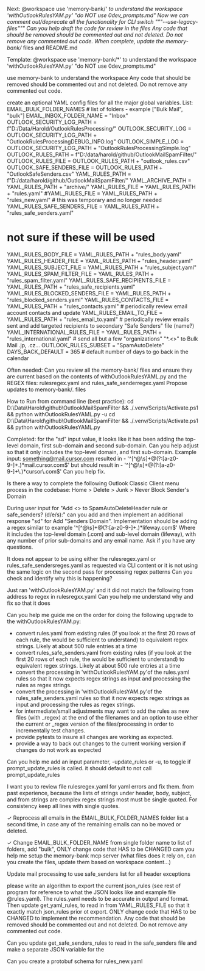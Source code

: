 Next:
@workspace use 'memory-bank/*' to understand the workspace 
'withOutlookRulesYAM.py' "do NOT use 0dev_prompts.md"
Now we can comment out/deprecate all the functionality for CLI  switch """--use-legacy-files"""
Can you help draft the code for review in the files
Any code that should be removed should be commented out and not deleted.
Do not remove any commented out code.
When complete, update the memory-bank/* files and README.md


Template:
@workspace use 'memory-bank/*' to understand the workspace 
'withOutlookRulesYAM.py' "do NOT use 0dev_prompts.md"

use memory-bank to understand the workspace
Any code that should be removed should be commented out and not deleted.
Do not remove any commented out code.



create an optional YAML config files for all the major global variables.  List:
EMAIL_BULK_FOLDER_NAMES # list of folders - example ["Bulk Mail", "bulk"] 
EMAIL_INBOX_FOLDER_NAME = "Inbox"
OUTLOOK_SECURITY_LOG_PATH = f"D:/Data/Harold/OutlookRulesProcessing/"
OUTLOOK_SECURITY_LOG = OUTLOOK_SECURITY_LOG_PATH + "OutlookRulesProcessingDEBUG_INFO.log"
OUTLOOK_SIMPLE_LOG = OUTLOOK_SECURITY_LOG_PATH + "OutlookRulesProcessingSimple.log"
OUTLOOK_RULES_PATH = f"D:/data/harold/github/OutlookMailSpamFilter/"
OUTLOOK_RULES_FILE = OUTLOOK_RULES_PATH + "outlook_rules.csv"
OUTLOOK_SAFE_SENDERS_FILE = OUTLOOK_RULES_PATH + "OutlookSafeSenders.csv"
YAML_RULES_PATH = f"D:/data/harold/github/OutlookMailSpamFilter/"
YAML_ARCHIVE_PATH = YAML_RULES_PATH + "archive/"
YAML_RULES_FILE = YAML_RULES_PATH + "rules.yaml"
#YAML_RULES_FILE = YAML_RULES_PATH + "rules_new.yaml" # this was temporary and no longer needed
YAML_RULES_SAFE_SENDERS_FILE    = YAML_RULES_PATH + "rules_safe_senders.yaml"

# not sure if these will be used
YAML_RULES_BODY_FILE            = YAML_RULES_PATH + "rules_body.yaml"
YAML_RULES_HEADER_FILE          = YAML_RULES_PATH + "rules_header.yaml"
YAML_RULES_SUBJECT_FILE         = YAML_RULES_PATH + "rules_subject.yaml"
YAML_RULES_SPAM_FILTER_FILE     = YAML_RULES_PATH + "rules_spam_filter.yaml"
YAML_RULES_SAFE_RECIPIENTS_FILE = YAML_RULES_PATH + "rules_safe_recipients.yaml"
YAML_RULES_BLOCKED_SENDERS_FILE = YAML_RULES_PATH + "rules_blocked_senders.yaml"
YAML_RULES_CONTACTS_FILE        = YAML_RULES_PATH + "rules_contacts.yaml"           # periodically review email account contacts and update
YAML_RULES_EMAIL_TO_FILE        = YAML_RULES_PATH + "rules_email_to.yaml"           # periodically review emails sent and add targeted recipients to secondary "Safe Senders" file (name?)
YAML_INTERNATIONAL_RULES_FILE   = YAML_RULES_PATH + "rules_international.yaml"      # send all but a few "organizations" "*.<>" to Bulk Mail .jp, .cz...
OUTLOOK_RULES_SUBSET            = "SpamAutoDelete"
DAYS_BACK_DEFAULT = 365 # default number of days to go back in the calendar



Often needed:
Can you review all the memory-bank/ files and ensure they are current based on the contents of withOutlookRulesYAML.py and the REGEX files: rulesregex.yaml and rules_safe_senderregex.yaml
Propose updates to memory-bank/*.* files

How to Run from command line (best practice):
cd D:\Data\Harold\github\OutlookMailSpamFilter && ./.venv/Scripts/Activate.ps1 && python withOutlookRulesYAML.py -u
cd D:\Data\Harold\github\OutlookMailSpamFilter && ./.venv/Scripts/Activate.ps1 && python withOutlookRulesYAML.py

Completed:
for the "sd" input value, it looks like it has been adding the top-level domain, first sub-domain and second sub-domain.  Can you 
help adjust so that it only includes the top-level domain, and first sub-domain.
Example input:  something@mail.cursor.com resulted in - '^[^@\s]+@(?:[a-z0-9-]+\.)*mail\.cursor\.com$' but
should result in - '^[^@\s]+@(?:[a-z0-9-]+\.)*cursor\.com$'
Can you help fix.

Is there a way to complete the following Outlook Classic Client menu process in the codebase:
Home > Delete > Junk > Never Block Sender's Domain 

During user input for "Add <> to SpamAutoDeleteHeader rule or safe_senders? (d/e/s):" can you add 
and then implement an additional response "sd" for Add "Senders Domain".
Implementation should be adding a regex similar to example '^[^@\s]+@(?:[a-z0-9-]+\.)*lifeway\.com$'
Where it includes the top-level domain (.com) and sub-level domain (lifeway), with any number of prior sub-domains and any email
name.  Ask if you have any questions.

It does not appear to be using either the rulesregex.yaml or rules_safe_sendersreges.yaml as requested via 
CLI content or it is not using the same logic on the second pass for processing regex patterns
Can you check and identify why this is happening?

Just ran 'withOutlookRulesYAM.py' and it did not match the following from address to regex in rulesregxx.yaml 
Can you help me understand why and fix so that it does

Can you help me guide me on the order for doing the following upgrade to the withOutlookRulesYAM.py:
- convert rules.yaml from existing rules (if you look at the first 20 rows of each rule, the would be sufficient to understand) to equivalent regex strings. Likely at about 500 rule entries at a time
- convert rules_safe_senders.yaml from existing rules (if you look at the first 20 rows of each rule, the would be sufficient to understand) to equivalent regex strings. Likely at about 500 rule entries at a time
- convert the processing in 'withOutlookRulesYAM.py'of the rules.yaml rules so that it now expects regex strings as input and processing the rules as regex strings.
- convert the processing in 'withOutlookRulesYAM.py'of the rules_safe_senders.yaml rules so that it now expects regex strings as input and processing the rules as regex strings.
- for intermediate/small adjustments may want to add the rules as new files (with _regex) at the end of the filenames and an option to use either the current or _regex version of the files/processing in order to incrementally test changes.
- provide pytests to insure all changes are working as expected.
- provide a way to back out changes to the current working version if changes do not work as expected

Can you help me add an input parameter, -update_rules or -u, to toggle if prompt_update_rules is called.  it should default to not call prompt_update_rules

I want you to review file rulesregex.yaml for yaml errors and fix them.
from past experience, because the lists of strings under header, body, subject, and from strings are complex regex strings most must be single quoted.  For consistency keep all lines with single quotes.

✓ Reprocess all emails in the EMAIL_BULK_FOLDER_NAMES folder list a second time, in case any of the remaining emails can no be moved or deleted.

✓ Change EMAIL_BULK_FOLDER_NAME from single folder name to list of folders, add "bulk", ONLY change code that HAS to be CHANGED
cam you help me setup the memory-bank mcp server (what files does it rely on, can you create the files, update them based on workspace content...)

Update mail processing to use safe_senders list for all header exceptions

please write an algorithm to export the current json_rules (see rest of program for reference
to what the JSON looks like and example file @rules.yaml).
The rules.yaml needs to be accurate in output and format.
Then update get_yaml_rules, to read in from YAML_RULES_FILE so that it exactly match json_rules prior ot export.
ONLY change code that HAS to be CHANGED to implement the recommendation.
Any code that should be removed should be commented out and not deleted.
Do not remove any commented out code.

Can you update get_safe_senders_rules to read in the safe_senders file and make a separate JSON variable for the

Can you create a protobuf schema for rules_new.yaml
